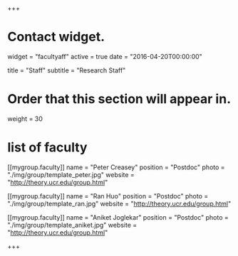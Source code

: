 +++
# Contact widget.
widget = "facultyaff"
active = true
date = "2016-04-20T00:00:00"

title = "Staff"
subtitle = "Research Staff"

# Order that this section will appear in.
weight = 30

# list of faculty
[[mygroup.faculty]]
  name = "Peter Creasey"
  position = "Postdoc"
  photo = "./img/group/template_peter.jpg"
  website = "http://theory.ucr.edu/group.html"

[[mygroup.faculty]]
  name = "Ran Huo"
  position = "Postdoc"
  photo = "./img/group/template_ran.jpg"
  website = "http://theory.ucr.edu/group.html"

[[mygroup.faculty]]
  name = "Aniket Joglekar"
  position = "Postdoc"
  photo = "./img/group/template_aniket.jpg"
  website = "http://theory.ucr.edu/group.html"



+++
